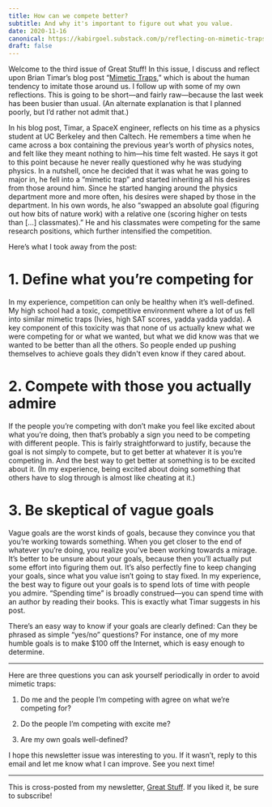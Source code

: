 ```yaml
---
title: How can we compete better?
subtitle: And why it's important to figure out what you value.
date: 2020-11-16
canonical: https://kabirgoel.substack.com/p/reflecting-on-mimetic-traps
draft: false
---
```


Welcome to the third issue of Great Stuff! In this issue, I discuss and reflect upon Brian Timar’s blog post “[Mimetic Traps](https://www.briantimar.com/notes/mimetic/mimetic/),” which is about the human tendency to imitate those around us. I follow up with some of my own reflections. This is going to be short—and fairly raw—because the last week has been busier than usual. (An alternate explanation is that I planned poorly, but I’d rather not admit that.)

In his blog post, Timar, a SpaceX engineer, reflects on his time as a physics student at UC Berkeley and then Caltech. He remembers a time when he came across a box containing the previous year’s worth of physics notes, and felt like they meant nothing to him—his time felt wasted. He says it got to this point because he never really questioned why he was studying physics. In a nutshell, once he decided that it was what he was going to major in, he fell into a “mimetic trap” and started inheriting all his desires from those around him. Since he started hanging around the physics department more and more often, his desires were shaped by those in the department. In his own words, he also “swapped an absolute goal (figuring out how bits of nature work) with a relative one (scoring higher on tests than […] classmates).” He and his classmates were competing for the same research positions, which further intensified the competition.

Here’s what I took away from the post:

# 1. Define what you’re competing for

In my experience, competition can only be healthy when it’s well-defined. My high school had a toxic, competitive environment where a lot of us fell into similar mimetic traps (Ivies, high SAT scores, yadda yadda yadda). A key component of this toxicity was that none of us actually knew what we were competing for or what we wanted, but what we did know was that we wanted to be better than all the others. So people ended up pushing themselves to achieve goals they didn't even know if they cared about.

# 2. Compete with those you actually admire

If the people you’re competing with don’t make you feel like excited about what you’re doing, then that’s probably a sign you need to be competing with different people. This is fairly straightforward to justify, because the goal is not simply to compete, but to get better at whatever it is you’re competing in. And the best way to get better at something is to be excited about it. (In my experience, being excited about doing something that others have to slog through is almost like cheating at it.)

# 3. Be skeptical of vague goals

Vague goals are the worst kinds of goals, because they convince you that you’re working towards something. When you get closer to the end of whatever you’re doing, you realize you’ve been working towards a mirage. It’s better to be unsure about your goals, because then you’ll actually put some effort into figuring them out. It’s also perfectly fine to keep changing your goals, since what you value isn’t going to stay fixed. In my experience, the best way to figure out your goals is to spend lots of time with people you admire. “Spending time” is broadly construed—you can spend time with an author by reading their books. This is exactly what Timar suggests in his post.

There’s an easy way to know if your goals are clearly defined: Can they be phrased as simple “yes/no” questions? For instance, one of my more humble goals is to make \$100 off the Internet, which is easy enough to determine.

---

Here are three questions you can ask yourself periodically in order to avoid mimetic traps:

1. Do me and the people I’m competing with agree on what we’re competing for?

2. Do the people I’m competing with excite me?

3. Are my own goals well-defined?

I hope this newsletter issue was interesting to you. If it wasn’t, reply to this email and let me know what I can improve. See you next time!

---

This is cross-posted from my newsletter, [Great Stuff](https://kabirgoel.substack.com). If you liked it, be sure to subscribe!
